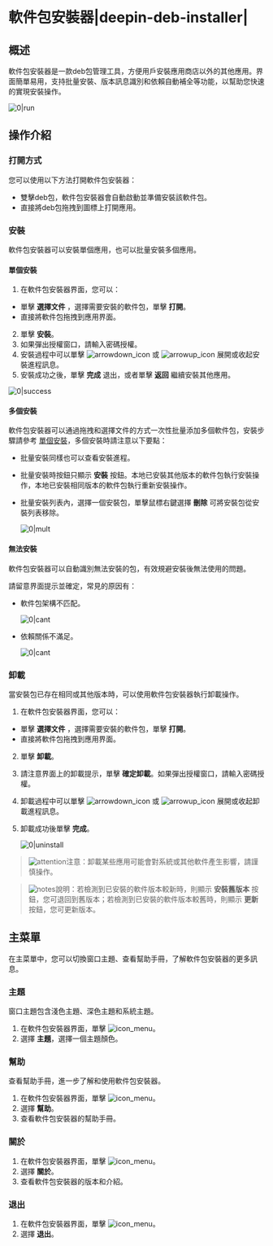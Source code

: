 # 軟件包安裝器|deepin-deb-installer|

## 概述

軟件包安裝器是一款deb包管理工具，方便用戶安裝應用商店以外的其他應用。界面簡單易用，支持批量安裝、版本訊息識別和依賴自動補全等功能，以幫助您快速的實現安裝操作。

   ![0|run](fig/run.png)

## 操作介紹

### 打開方式

您可以使用以下方法打開軟件包安裝器：

- 雙擊deb包，軟件包安裝器會自動啟動並準備安裝該軟件包。
- 直接將deb包拖拽到圖標上打開應用。

### 安裝

軟件包安裝器可以安裝單個應用，也可以批量安裝多個應用。

#### 單個安裝

1.  在軟件包安裝器界面，您可以：
   - 單擊 **選擇文件** ，選擇需要安裝的軟件包，單擊 **打開**。
   - 直接將軟件包拖拽到應用界面。
2.  單擊 **安裝**。
3.  如果彈出授權窗口，請輸入密碼授權。
4.  安裝過程中可以單擊 ![arrowdown_icon](../common/down.svg) 或 ![arrowup_icon](../common/up.svg) 展開或收起安裝進程訊息。
5.  安裝成功之後，單擊 **完成** 退出，或者單擊 **返回** 繼續安裝其他應用。

   ![0|success](fig/single.png)


#### 多個安裝

軟件包安裝器可以通過拖拽和選擇文件的方式一次性批量添加多個軟件包，安裝步驟請參考 [單個安裝](#單個安裝)，多個安裝時請注意以下要點：

- 批量安裝同樣也可以查看安裝進程。
- 批量安裝時按鈕只顯示 **安裝** 按鈕。本地已安裝其他版本的軟件包執行安裝操作，本地已安裝相同版本的軟件包執行重新安裝操作。
- 批量安裝列表內，選擇一個安裝包，單擊鼠標右鍵選擇 **刪除** 可將安裝包從安裝列表移除。

   ![0|mult](fig/multi.png)


#### 無法安裝

軟件包安裝器可以自動識別無法安裝的包，有效規避安裝後無法使用的問題。

請留意界面提示並確定，常見的原因有：

- 軟件包架構不匹配。

   ![0|cant](fig/cant1.png)

- 依賴關係不滿足。

   ![0|cant](fig/cant2.png)


### 卸載

當安裝包已存在相同或其他版本時，可以使用軟件包安裝器執行卸載操作。

1.  在軟件包安裝器界面，您可以：
   - 單擊 **選擇文件** ，選擇需要安裝的軟件包，單擊 **打開**。
   - 直接將軟件包拖拽到應用界面。
2. 單擊 **卸載**。
3. 請注意界面上的卸載提示，單擊 **確定卸載**。如果彈出授權窗口，請輸入密碼授權。
4. 卸載過程中可以單擊 ![arrowdown_icon](../common/down.svg) 或 ![arrowup_icon](../common/up.svg) 展開或收起卸載進程訊息。
5. 卸載成功後單擊 **完成**。

   ![0|uninstall](fig/uninstall.png)

> ![attention](../common/attention.svg)注意：卸載某些應用可能會對系統或其他軟件產生影響，請謹慎操作。

> ![notes](../common/notes.svg)說明：若檢測到已安裝的軟件版本較新時，則顯示 **安裝舊版本** 按鈕，您可退回到舊版本；若檢測到已安裝的軟件版本較舊時，則顯示 **更新** 按鈕，您可更新版本。

## 主菜單

在主菜單中，您可以切換窗口主題、查看幫助手冊，了解軟件包安裝器的更多訊息。

### 主題

窗口主題包含淺色主題、深色主題和系統主題。

1. 在軟件包安裝器界面，單擊 ![icon_menu](../common/icon_menu.svg)。
2. 選擇 **主題**，選擇一個主題顏色。

### 幫助

查看幫助手冊，進一步了解和使用軟件包安裝器。

1. 在軟件包安裝器界面，單擊 ![icon_menu](../common/icon_menu.svg)。
2. 選擇 **幫助**。
3. 查看軟件包安裝器的幫助手冊。


### 關於

1. 在軟件包安裝器界面，單擊 ![icon_menu](../common/icon_menu.svg)。
2. 選擇 **關於**。
3. 查看軟件包安裝器的版本和介紹。


### 退出

1. 在軟件包安裝器界面，單擊 ![icon_menu](../common/icon_menu.svg)。
2. 選擇 **退出**。


